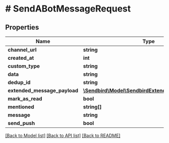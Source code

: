 # # SendABotMessageRequest

## Properties

Name | Type | Description | Notes
------------ | ------------- | ------------- | -------------
**channel_url** | **string** |  |
**created_at** | **int** |  | [optional]
**custom_type** | **string** |  | [optional]
**data** | **string** |  | [optional]
**dedup_id** | **string** |  | [optional]
**extended_message_payload** | [**\Sendbird\Model\SendbirdExtendedMessagePayload**](SendbirdExtendedMessagePayload.md) |  | [optional]
**mark_as_read** | **bool** |  | [optional]
**mentioned** | **string[]** |  | [optional]
**message** | **string** |  |
**send_push** | **bool** |  | [optional]

[[Back to Model list]](../../README.md#models) [[Back to API list]](../../README.md#endpoints) [[Back to README]](../../README.md)
